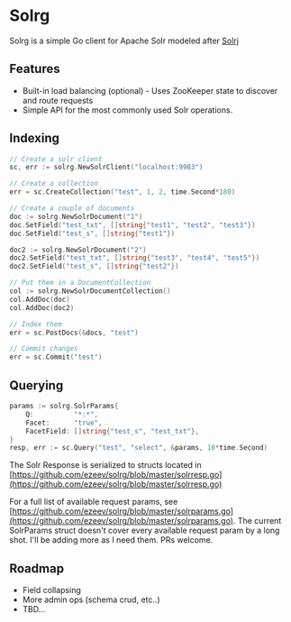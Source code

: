 # Solrg

Solrg is a simple Go client for Apache Solr modeled after [Solrj](https://lucene.apache.org/solr/guide/7_4/using-solrj.html)

## Features

- Built-in load balancing (optional) - Uses ZooKeeper state to discover and route requests
- Simple API for the most commonly used Solr operations.

## Indexing

```go
// Create a solr client
sc, err := solrg.NewSolrClient("localhost:9983")

// Create a collection
err = sc.CreateCollection("test", 1, 2, time.Second*180)

// Create a couple of documents
doc := solrg.NewSolrDocument("1")
doc.SetField("test_txt", []string{"test1", "test2", "test3"})
doc.SetField("test_s", []string{"test1"})

doc2 := solrg.NewSolrDocument("2")
doc2.SetField("test_txt", []string{"test3", "test4", "test5"})
doc2.SetField("test_s", []string{"test2"})

// Put them in a DocumentCollection
col := solrg.NewSolrDocumentCollection()
col.AddDoc(doc)
col.AddDoc(doc2)

// Index them
err = sc.PostDocs(&docs, "test")

// Commit changes
err = sc.Commit("test")
```

## Querying

```go
params := solrg.SolrParams{
    Q:          "*:*",
    Facet:      "true",
    FacetField: []string{"test_s", "test_txt"},
}
resp, err := sc.Query("test", "select", &params, 10*time.Second)
```

The Solr Response is serialized to structs located in [https://github.com/ezeev/solrg/blob/master/solrresp.go](https://github.com/ezeev/solrg/blob/master/solrresp.go)

For a full list of available request params, see [https://github.com/ezeev/solrg/blob/master/solrparams.go](https://github.com/ezeev/solrg/blob/master/solrparams.go). The current SolrParams struct doesn't cover every available request param by a long shot. I'll be adding more as I need them. PRs welcome.


## Roadmap

- Field collapsing
- More admin ops (schema crud, etc..)
- TBD...